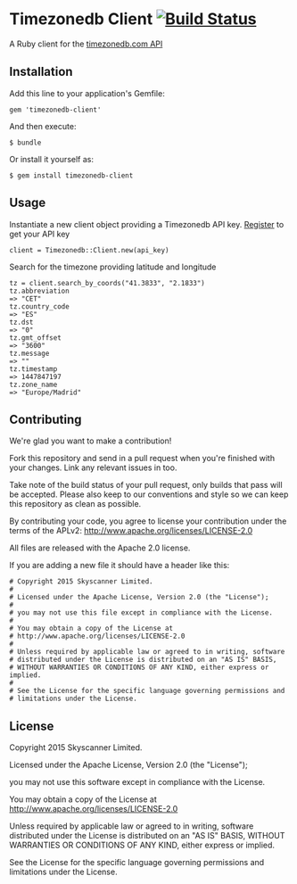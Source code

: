 # Timezonedb Client [![Build Status](https://travis-ci.org/Skyscanner/timezonedb-client-ruby.svg?branch=master)](https://travis-ci.org/Skyscanner/timezonedb-client-ruby)

A Ruby client for the [timezonedb.com API](https://timezonedb.com/api)

## Installation

Add this line to your application's Gemfile:

```
gem 'timezonedb-client'
```

And then execute:

```
$ bundle
```

Or install it yourself as:

```
$ gem install timezonedb-client
```

## Usage

Instantiate a new client object providing a Timezonedb API key.
[Register](https://timezonedb.com/register) to get your API key

```
client = Timezonedb::Client.new(api_key)
```

Search for the timezone providing latitude and longitude

```
tz = client.search_by_coords("41.3833", "2.1833")
tz.abbreviation
=> "CET"
tz.country_code
=> "ES"
tz.dst
=> "0"
tz.gmt_offset
=> "3600"
tz.message
=> ""
tz.timestamp
=> 1447847197
tz.zone_name
=> "Europe/Madrid"
```

## Contributing

We're glad you want to make a contribution!

Fork this repository and send in a pull request when you're finished with your
changes. Link any relevant issues in too.

Take note of the build status of your pull request, only builds that pass will
be accepted. Please also keep to our conventions and style so we can keep this
repository as clean as possible.

By contributing your code, you agree to license your contribution under the
terms of the APLv2: http://www.apache.org/licenses/LICENSE-2.0

All files are released with the Apache 2.0 license.

If you are adding a new file it should have a header like this:

```
# Copyright 2015 Skyscanner Limited.
#
# Licensed under the Apache License, Version 2.0 (the "License");
#
# you may not use this file except in compliance with the License.
#
# You may obtain a copy of the License at
# http://www.apache.org/licenses/LICENSE-2.0
#
# Unless required by applicable law or agreed to in writing, software
# distributed under the License is distributed on an "AS IS" BASIS,
# WITHOUT WARRANTIES OR CONDITIONS OF ANY KIND, either express or implied.
#
# See the License for the specific language governing permissions and
# limitations under the License.
```

## License

Copyright 2015 Skyscanner Limited.

Licensed under the Apache License, Version 2.0 (the "License");

you may not use this software except in compliance with the License.

You may obtain a copy of the License at
http://www.apache.org/licenses/LICENSE-2.0

Unless required by applicable law or agreed to in writing, software
distributed under the License is distributed on an "AS IS" BASIS,
WITHOUT WARRANTIES OR CONDITIONS OF ANY KIND, either express or implied.

See the License for the specific language governing permissions and
limitations under the License.
